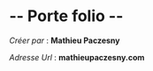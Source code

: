-- Porte folio --
=================

*Créer par* : **Mathieu Paczesny**

*Adresse Url* : **mathieupaczesny.com**

